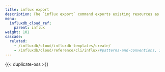 ```yaml
---
title: influx export
description: The `influx export` command exports existing resources as an InfluxDB template.
menu:
  influxdb_cloud_ref:
    parent: influx
weight: 101
cascade:
  related:
    - /influxdb/cloud/influxdb-templates/create/
    - /influxdb/cloud/reference/cli/influx/#patterns-and-conventions, influx CLI patterns and conventions
---
```


{{< duplicate-oss >}}
